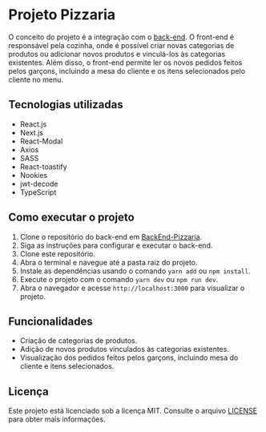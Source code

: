 # Projeto Pizzaria

O conceito do projeto é a integração com o [back-end](https://github.com/LuizStrange/BackEnd-Pizzaria). O front-end é responsável pela cozinha, onde é possível criar novas categorias de produtos ou adicionar novos produtos e vinculá-los às categorias existentes. Além disso, o front-end permite ler os novos pedidos feitos pelos garçons, incluindo a mesa do cliente e os itens selecionados pelo cliente no menu.

## Tecnologias utilizadas

- React.js
- Next.js
- React-Modal
- Axios
- SASS
- React-toastify
- Nookies
- jwt-decode
- TypeScript

## Como executar o projeto

1. Clone o repositório do back-end em [BackEnd-Pizzaria](https://github.com/LuizStrange/BackEnd-Pizzaria).
2. Siga as instruções para configurar e executar o back-end.
3. Clone este repositório.
4. Abra o terminal e navegue até a pasta raiz do projeto.
5. Instale as dependências usando o comando `yarn add` ou `npm install`.
6. Execute o projeto com o comando `yarn dev` ou `npm run dev`.
7. Abra o navegador e acesse `http://localhost:3000` para visualizar o projeto.

## Funcionalidades

- Criação de categorias de produtos.
- Adição de novos produtos vinculados às categorias existentes.
- Visualização dos pedidos feitos pelos garçons, incluindo mesa do cliente e itens selecionados.

## Licença

Este projeto está licenciado sob a licença MIT. Consulte o arquivo [LICENSE](LICENSE) para obter mais informações.